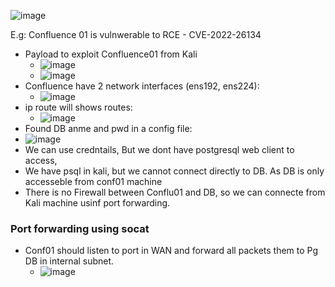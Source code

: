 
![image](https://github.com/user-attachments/assets/288515b2-d7ad-4f6b-9fed-c7523cd6f437)

E.g: Confluence 01 is vulnwerable to RCE - CVE-2022-26134
- Payload to exploit Confluence01 from Kali
  - ![image](https://github.com/user-attachments/assets/85174bde-88e4-47b1-bd32-e295b4a05339)
  - ![image](https://github.com/user-attachments/assets/166b937a-565f-4b23-8de5-031c45ceef8e)
- Confluence have 2 network interfaces (ens192, ens224):
  - ![image](https://github.com/user-attachments/assets/1b754b5d-9567-4ca0-8312-6fb74f1bd007)
- ip route will shows routes:
  - ![image](https://github.com/user-attachments/assets/65b9adc4-cb59-4eca-afc1-180443990e06)
-  Found DB anme and pwd in a config file:
  -  ![image](https://github.com/user-attachments/assets/086125ed-e01e-447b-bc13-f0ed5036c1db)
  -  We can use credntails, But we dont have postgresql web client to access,
  -  We have psql in kali, but we cannot connect directly to DB. As DB is only accesseble from conf01 machine
  -  There is no Firewall between Conflu01 and DB, so we can connecte from Kali machine usinf port forwarding.

### Port forwarding using socat
  - Conf01 should listen to port in WAN and forward all packets them to Pg DB in internal subnet.
    - ![image](https://github.com/user-attachments/assets/4c6ac43b-f141-4b93-90cb-2ec532e8372b)
